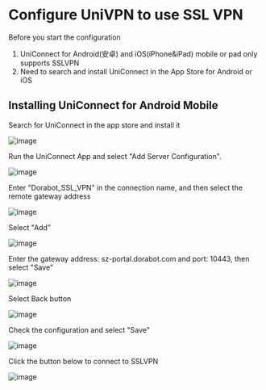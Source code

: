 # **Configure UniVPN to use SSL VPN**
Before you start the configuration
1. UniConnect for Android(安卓) and iOS(iPhone&iPad) mobile or pad only supports SSLVPN
2. Need to search and install UniConnect in the App Store for Android or iOS

## Installing UniConnect for Android Mobile

Search for UniConnect in the app store and install it

![image](https://github.com/tobarod/netee/assets/84069016/38ddab0e-1910-47dc-a98b-ae7d18d7fb3c)

Run the UniConnect App and select "Add Server Configuration".

![image](https://github.com/tobarod/netee/assets/84069016/6db3cea4-5574-45a8-b602-8fa13514d9e8)

Enter "Dorabot_SSL_VPN" in the connection name, and then select the remote gateway address

![image](https://github.com/tobarod/netee/assets/84069016/98655f88-9e5a-4eca-bba3-4e4231ac4b92)

Select "Add”

![image](https://github.com/tobarod/netee/assets/84069016/9d09c29b-bfb2-4de3-8f0d-4febf281df7c)

Enter the gateway address: sz-portal.dorabot.com and port: 10443, then select "Save"

![image](https://github.com/tobarod/netee/assets/84069016/457d1ff6-8bd6-4c86-baae-d7782b22ac14)

Select Back button

![image](https://github.com/tobarod/netee/assets/84069016/e5f245f2-f6d9-408e-ac26-8d3c8ec525d9)

Check the configuration and select "Save"

![image](https://github.com/tobarod/netee/assets/84069016/d5ea3053-0c14-4557-9a10-1811a95ad839)

Click the button below to connect to SSLVPN

![image](https://github.com/tobarod/netee/assets/84069016/90e91e52-24d4-4cd2-8cb3-7dbcb069c298)
